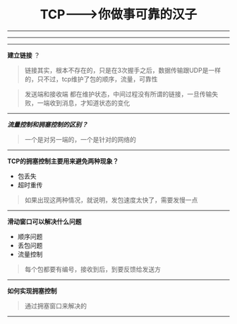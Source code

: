# <center>TCP--->你做事可靠的汉子</center>  
****
****
****
**建立链接**  ？
>链接其实，根本不存在的，只是在3次握手之后，数据传输跟UDP是一样的，只不过，tcp维护了包的顺序，流量，可靠性  

>发送端和接收端 都在维护状态，中间过程没有所谓的链接，一旦传输失败，一端收到消息，才知道状态的变化
****  
**_流量控制和拥塞控制的区别？_**  
>一个是对另一端的，一个是针对的网络的
****  
**TCP的拥塞控制主要用来避免两种现象？** 
- 包丢失  
- 超时重传  
> 如果出现这两种情况，就说明，发包速度太快了，需要发慢一点
**** 
**滑动窗口可以解决什么问题** 
- 顺序问题
- 丢包问题 
- 流量控制  
> 每个包都要有编号，接收到后，到要反馈给发送方  
****
**如何实现拥塞控制** 
>通过拥塞窗口来解决的 
****





